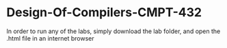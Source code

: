 # Design-Of-Compilers-CMPT-432
In order to run any of the labs, simply download the lab folder, and open the .html file in an internet browser